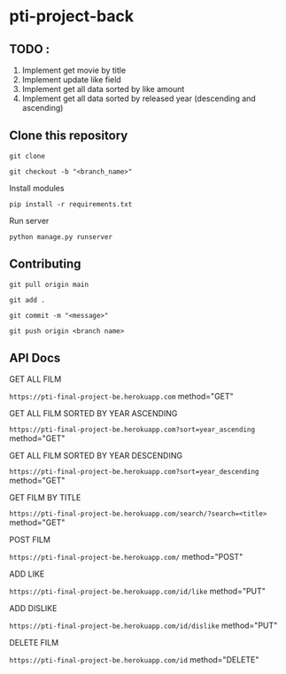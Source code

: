 ﻿# pti-project-back

## TODO :

1. Implement get movie by title
2. Implement update like field
3. Implement get all data sorted by like amount
4. Implement get all data sorted by released year (descending and ascending)

## Clone this repository

`git clone`

`git checkout -b "<branch_name>"`


Install modules

`pip install -r requirements.txt`

Run server

`python manage.py runserver`

## Contributing


`git pull origin main`


`git add .`

`git commit -m "<message>"`

`git push origin <branch name>`

## API Docs 
GET ALL FILM

`https://pti-final-project-be.herokuapp.com` method="GET"

GET ALL FILM SORTED BY YEAR ASCENDING

`https://pti-final-project-be.herokuapp.com?sort=year_ascending` method="GET"

GET ALL FILM SORTED BY YEAR DESCENDING

`https://pti-final-project-be.herokuapp.com?sort=year_descending` method="GET"

GET FILM BY TITLE

`https://pti-final-project-be.herokuapp.com/search/?search=<title>` method="GET"

POST FILM

`https://pti-final-project-be.herokuapp.com/` method="POST"

ADD LIKE

`https://pti-final-project-be.herokuapp.com/id/like` method="PUT"

ADD DISLIKE

`https://pti-final-project-be.herokuapp.com/id/dislike` method="PUT"

DELETE FILM

`https://pti-final-project-be.herokuapp.com/id` method="DELETE"
